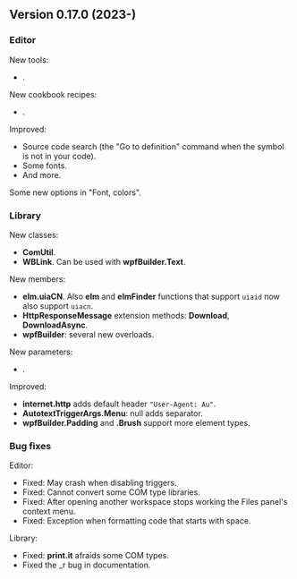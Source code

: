 ## Version 0.17.0 (2023-)

### Editor
New tools:
- .

New cookbook recipes:
- .

Improved:
- Source code search (the "Go to definition" command when the symbol is not in your code).
- Some fonts.
- And more.

Some new options in "Font, colors".

### Library
New classes:
- **ComUtil**.
- **WBLink**. Can be used with **wpfBuilder.Text**.

New members:
- **elm.uiaCN**. Also **elm** and **elmFinder** functions that support `uiaid` now also support `uiacn`.
- **HttpResponseMessage** extension methods: **Download**, **DownloadAsync**.
- **wpfBuilder**: several new overloads.

New parameters:
- .

Improved:
- **internet.http** adds default header `"User-Agent: Au"`.
- **AutotextTriggerArgs.Menu**: null adds separator.
- **wpfBuilder.Padding** and **.Brush** support more element types.

### Bug fixes

Editor:
- Fixed: May crash when disabling triggers.
- Fixed: Cannot convert some COM type libraries.
- Fixed: After opening another workspace stops working the Files panel's context menu.
- Fixed: Exception when formatting code that starts with space.

Library:
- Fixed: **print.it** afraids some COM types.
- Fixed the _r bug in documentation.
